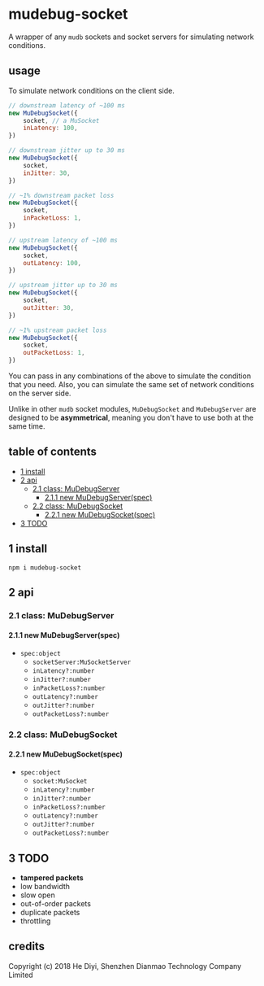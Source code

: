# mudebug-socket
A wrapper of any `mudb` sockets and socket servers for simulating network conditions.

## usage

To simulate network conditions on the client side.

```js
// downstream latency of ~100 ms
new MuDebugSocket({
    socket, // a MuSocket
    inLatency: 100,
})

// downstream jitter up to 30 ms
new MuDebugSocket({
    socket,
    inJitter: 30,
})

// ~1% downstream packet loss
new MuDebugSocket({
    socket,
    inPacketLoss: 1,
})

// upstream latency of ~100 ms
new MuDebugSocket({
    socket,
    outLatency: 100,
})

// upstream jitter up to 30 ms
new MuDebugSocket({
    socket,
    outJitter: 30,
})

// ~1% upstream packet loss
new MuDebugSocket({
    socket,
    outPacketLoss: 1,
})
```

You can pass in any combinations of the above to simulate the condition that you need.  Also, you can simulate the same set of network conditions on the server side.

Unlike in other `mudb` socket modules, `MuDebugSocket` and `MuDebugServer` are designed to be **asymmetrical**, meaning you don't have to use both at the same time.

## table of contents

   * [1 install](#section_1)
   * [2 api](#section_2)
      * [2.1 class: MuDebugServer](#section_2.1)
         * [2.1.1 new MuDebugServer(spec)](#section_2.1.1)
      * [2.2 class: MuDebugSocket](#section_2.2)
         * [2.2.1 new MuDebugSocket(spec)](#section_2.2.1)
   * [3 TODO](#section_3)

## <a name="section_1"></a> 1 install

```
npm i mudebug-socket
```

## <a name="section_2"></a> 2 api

### <a name="section_2.1"></a> 2.1 class: MuDebugServer

#### <a name="section_2.1.1"></a> 2.1.1 new MuDebugServer(spec)
* `spec:object`
    * `socketServer:MuSocketServer`
    * `inLatency?:number`
    * `inJitter?:number`
    * `inPacketLoss?:number`
    * `outLatency?:number`
    * `outJitter?:number`
    * `outPacketLoss?:number`

### <a name="section_2.2"></a> 2.2 class: MuDebugSocket

#### <a name="section_2.2.1"></a> 2.2.1 new MuDebugSocket(spec)
* `spec:object`
    * `socket:MuSocket`
    * `inLatency?:number`
    * `inJitter?:number`
    * `inPacketLoss?:number`
    * `outLatency?:number`
    * `outJitter?:number`
    * `outPacketLoss?:number`

## <a name="section_3"></a> 3 TODO
* **tampered packets**
* low bandwidth
* slow open
* out-of-order packets
* duplicate packets
* throttling

## credits
Copyright (c) 2018 He Diyi, Shenzhen Dianmao Technology Company Limited


